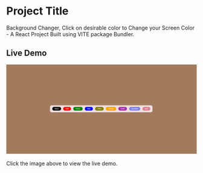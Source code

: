 # Project Title

Background Changer, Click on desirable color to Change your Screen Color - A React Project Built using VITE package Bundler.

## Live Demo

[![Project Image](./bgChanger.png)](https://bg-changer-shankar.netlify.app/)

Click the image above to view the live demo.
